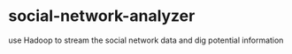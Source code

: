 # social-network-analyzer
use Hadoop to stream the social network data and dig potential information
